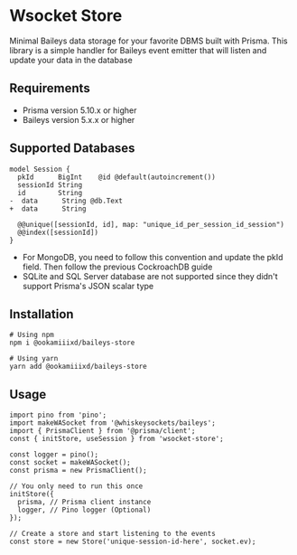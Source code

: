 # Wsocket Store
Minimal Baileys data storage for your favorite DBMS built with Prisma. This library is a simple handler for Baileys event emitter that will listen and update your data in the database
## Requirements
- Prisma version 5.10.x or higher
- Baileys version 5.x.x or higher
## Supported Databases
```
model Session {
  pkId      BigInt    @id @default(autoincrement())
  sessionId String
  id        String
-  data      String @db.Text
+  data      String

  @@unique([sessionId, id], map: "unique_id_per_session_id_session")
  @@index([sessionId])
}
```
- For MongoDB, you need to follow this convention and update the pkId field. Then follow the previous CockroachDB guide
- SQLite and SQL Server database are not supported since they didn't support Prisma's JSON scalar type
## Installation
```
# Using npm
npm i @ookamiiixd/baileys-store

# Using yarn
yarn add @ookamiiixd/baileys-store
```
## Usage
```
import pino from 'pino';
import makeWASocket from '@whiskeysockets/baileys';
import { PrismaClient } from '@prisma/client';
const { initStore, useSession } from 'wsocket-store';

const logger = pino();
const socket = makeWASocket();
const prisma = new PrismaClient();

// You only need to run this once
initStore({
  prisma, // Prisma client instance
  logger, // Pino logger (Optional)
});

// Create a store and start listening to the events
const store = new Store('unique-session-id-here', socket.ev);

```

